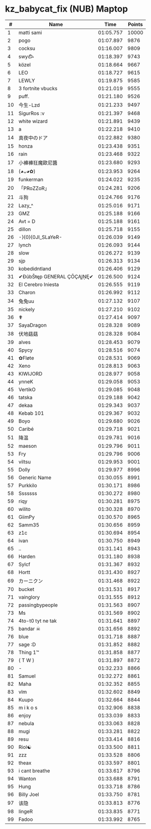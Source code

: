 # kz_babycat_fix (NUB) Maptop

|  # | Name | Time | Points |
|-------------- | -------------- | -------------- | -------------- | 
| 1 | matti sami | 01:05.757 | 10000 | 
| 2 | pogo | 01:07.897 | 9876 | 
| 3 | cocksu | 01:16.007 | 9809 | 
| 4 | swy𐂃 | 01:18.397 | 9743 | 
| 5 | közel | 01:18.664 | 9667 | 
| 6 | LEO | 01:18.727 | 9615 | 
| 7 | LEWLY | 01:19.875 | 9585 | 
| 8 | 3 fortnite vbucks | 01:21.019 | 9555 | 
| 9 | puff. | 01:21.180 | 9526 | 
| 10 | 今生-Lzd | 01:21.233 | 9497 | 
| 11 | SigurRos :v | 01:21.397 | 9468 | 
| 12 | white wizard | 01:21.891 | 9439 | 
| 13 | a | 01:22.218 | 9410 | 
| 14 | 真夜中のドア | 01:22.882 | 9380 | 
| 15 | honza | 01:23.438 | 9351 | 
| 16 | rain | 01:23.468 | 9322 | 
| 17 | 小褲褲狂魔歐尼醬 | 01:23.680 | 9293 | 
| 18 | (◕ᴗ◕✿) | 01:23.953 | 9264 | 
| 19 | funkerman | 01:24.022 | 9235 | 
| 20 | 「PRoZZoR」 | 01:24.281 | 9206 | 
| 21 | 斗狗 | 01:24.766 | 9176 | 
| 22 | Lazy_^ | 01:25.016 | 9171 | 
| 23 | GMZ | 01:25.188 | 9166 | 
| 24 | Avt = D | 01:25.188 | 9161 | 
| 25 | dillon | 01:25.718 | 9155 | 
| 26 | -}{0}{0JI_SLaYeR- | 01:26.039 | 9149 | 
| 27 | lynch | 01:26.093 | 9144 | 
| 28 | slow | 01:26.272 | 9139 | 
| 29 | sjp | 01:26.313 | 9134 | 
| 30 | kobedidntland | 01:26.406 | 9129 | 
| 31 | ✔ĐûbŠŧęp GENERAL ÇŌÇĄĮŅĘ✔ | 01:26.500 | 9124 | 
| 32 | El Cerebro Iniesta | 01:26.555 | 9119 | 
| 33 | Charon | 01:26.992 | 9112 | 
| 34 | 兔兔uu | 01:27.132 | 9107 | 
| 35 | nickely | 01:27.210 | 9102 | 
| 36 | ✟ | 01:27.414 | 9097 | 
| 37 | SayaDragon | 01:28.328 | 9089 | 
| 38 | 伏地菇菇 | 01:28.328 | 9084 | 
| 39 | alves | 01:28.453 | 9079 | 
| 40 | Spycy | 01:28.516 | 9074 | 
| 41 | ✿Fløte | 01:28.531 | 9069 | 
| 42 | Xeno | 01:28.813 | 9063 | 
| 43 | KIWIJORD | 01:28.977 | 9058 | 
| 44 | ynneK | 01:29.058 | 9053 | 
| 45 | VertikO | 01:29.085 | 9048 | 
| 46 | tatska | 01:29.188 | 9042 | 
| 47 | dekaa | 01:29.343 | 9037 | 
| 48 | Kebab 101 | 01:29.367 | 9032 | 
| 49 | Boyo | 01:29.680 | 9026 | 
| 50 | Caribé | 01:29.718 | 9021 | 
| 51 | 降温 | 01:29.781 | 9016 | 
| 52 | maeson | 01:29.796 | 9011 | 
| 53 | Fry | 01:29.796 | 9006 | 
| 54 | viltsu | 01:29.953 | 9001 | 
| 55 | Dolly | 01:29.977 | 8996 | 
| 56 | Generic Name | 01:30.055 | 8991 | 
| 57 | Purkkilo | 01:30.171 | 8986 | 
| 58 | Sssssss | 01:30.272 | 8980 | 
| 59 | riqy | 01:30.281 | 8975 | 
| 60 | wilito | 01:30.328 | 8970 | 
| 61 | GiimPy | 01:30.570 | 8965 | 
| 62 | Samm35 | 01:30.656 | 8959 | 
| 63 | z1c | 01:30.694 | 8954 | 
| 64 | ivan | 01:30.750 | 8949 | 
| 65 | .. | 01:31.141 | 8943 | 
| 66 | Harden | 01:31.180 | 8938 | 
| 67 | Sylcf | 01:31.367 | 8932 | 
| 68 | Hortt | 01:31.430 | 8927 | 
| 69 | カーニクン | 01:31.468 | 8922 | 
| 70 | bucket | 01:31.531 | 8917 | 
| 71 | vainglory | 01:31.555 | 8912 | 
| 72 | passingbypeople | 01:31.563 | 8907 | 
| 73 | Ms | 01:31.569 | 8902 | 
| 74 | 4to-t0 tyt ne tak | 01:31.641 | 8897 | 
| 75 | bandar ☠ | 01:31.656 | 8892 | 
| 76 | blue | 01:31.718 | 8887 | 
| 77 | sage :D | 01:31.852 | 8882 | 
| 78 | Thing 1™ | 01:31.858 | 8877 | 
| 79 | ( T W ) | 01:31.897 | 8872 | 
| 80 | - | 01:32.233 | 8866 | 
| 81 | Samuel | 01:32.272 | 8861 | 
| 82 | Maha | 01:32.352 | 8855 | 
| 83 | vlm | 01:32.602 | 8849 | 
| 84 | Kuupo | 01:32.664 | 8844 | 
| 85 | m i k o s | 01:32.906 | 8838 | 
| 86 | enjoy | 01:33.039 | 8833 | 
| 87 | nebula | 01:33.063 | 8828 | 
| 88 | mugi | 01:33.281 | 8822 | 
| 89 | resu | 01:33.414 | 8816 | 
| 90 | Riol☯ | 01:33.500 | 8811 | 
| 91 | zzz | 01:33.528 | 8806 | 
| 92 | theax | 01:33.597 | 8801 | 
| 93 | i cant breathe | 01:33.617 | 8796 | 
| 94 | Wanton | 01:33.688 | 8791 | 
| 95 | Hung | 01:33.718 | 8786 | 
| 96 | Billy Joel | 01:33.750 | 8781 | 
| 97 | 该隐 | 01:33.813 | 8776 | 
| 98 | lingeR | 01:33.835 | 8771 | 
| 99 | Fadoo | 01:33.992 | 8765 | 

